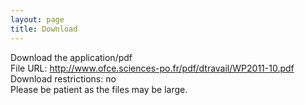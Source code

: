 ```yaml
---
layout: page
title: Download
---
```



<p> Download the application/pdf <br>
 File URL:
<a href="http://www.ofce.sciences-po.fr/pdf/dtravail/WP2011-10.pdf">http://www.ofce.sciences-po.fr/pdf/dtravail/WP2011-10.pdf</a> <br>
Download restrictions: no<br>
Please be patient as the files may be large.
